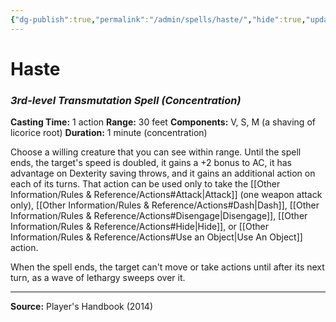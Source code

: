 ```yaml
---
{"dg-publish":true,"permalink":"/admin/spells/haste/","hide":true,"updated":"2025-08-11T11:53:30.891+01:00"}
---
```


# Haste
### *3rd-level Transmutation Spell* *(Concentration)*
**Casting Time:** 1 action
**Range:** 30 feet
**Components:** V, S, M (a shaving of licorice root)
**Duration:** 1 minute (concentration)

Choose a willing creature that you can see within range. Until the spell ends, the target's speed is doubled, it gains a +2 bonus to AC, it has advantage on Dexterity saving throws, and it gains an additional action on each of its turns. That action can be used only to take the [[Other Information/Rules & Reference/Actions#Attack\|Attack]] (one weapon attack only), [[Other Information/Rules & Reference/Actions#Dash\|Dash]], [[Other Information/Rules & Reference/Actions#Disengage\|Disengage]], [[Other Information/Rules & Reference/Actions#Hide\|Hide]], or [[Other Information/Rules & Reference/Actions#Use an Object\|Use An Object]] action.

When the spell ends, the target can't move or take actions until after its next turn, as a wave of lethargy sweeps over it.

---
**Source:** Player's Handbook (2014)
